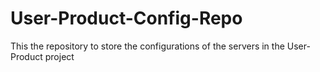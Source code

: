 # User-Product-Config-Repo
This the repository to store the configurations of the servers in the User-Product project
